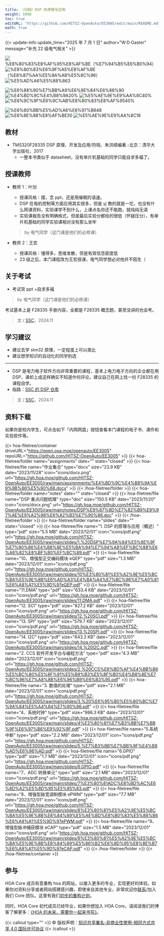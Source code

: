 ```yaml
---
title: （归档）DSP 的原理与应用
weight: 1048
toc: true
editURL: "https://github.com/HITSZ-OpenAuto/EE3005/edit/main/README.md"
math: true
---
```


{{< update-info update_time="2025 年 7 月 1 日" author="W·D·Gaster" message="补充 22 级电气相关" >}}


<div class="img-div hx-mt-4 hx-flex-row hx-justify-start hx-items-center">

![%E8%80%83%E8%AF%95%E8%AF%BE（%E7%94%B5%E6%B0%94）](https://img.shields.io/badge/%E8%80%83%E8%AF%95%E8%AF%BE（%E7%94%B5%E6%B0%94）-red)
![%E8%80%83%E6%9F%A5%E8%AF%BE（%E8%87%AA%E5%8A%A8%E5%8C%96）](https://img.shields.io/badge/%E8%80%83%E6%9F%A5%E8%AF%BE（%E8%87%AA%E5%8A%A8%E5%8C%96）-green)
![%E5%AD%A6%E5%88%863](https://img.shields.io/badge/%E5%AD%A6%E5%88%86-3-moccasin)

![%E6%88%90%E7%BB%A9%E6%9E%84%E6%88%90](https://img.shields.io/badge/%E6%88%90%E7%BB%A9%E6%9E%84%E6%88%90-gold)
![%E4%BD%9C%E4%B8%9A20%](https://img.shields.io/badge/%E4%BD%9C%E4%B8%9A-20%25-moccasin)
![%E5%AE%9E%E9%AA%8C40%](https://img.shields.io/badge/%E5%AE%9E%E9%AA%8C-40%25-moccasin)
![%E6%9C%9F%E6%9C%AB%E8%80%83%E8%AF%9540%](https://img.shields.io/badge/%E6%9C%9F%E6%9C%AB%E8%80%83%E8%AF%95-40%25-moccasin)

![%E6%80%BB%E5%AD%A6%E6%97%B648](https://img.shields.io/badge/%E6%80%BB%E5%AD%A6%E6%97%B6-48-wheat)
![%E6%8E%88%E8%AF%BE30](https://img.shields.io/badge/%E6%8E%88%E8%AF%BE-30-wheat) 
![%E5%AE%9E%E9%AA%8C18](https://img.shields.io/badge/%E5%AE%9E%E9%AA%8C-18-wheat)

</div>

## 教材

- TMS320F28335 DSP 原理、开发及应用/符晓、朱洪顺编著.-北京：清华大学出版社，2017
  - 一整本书类似于 datasheet，没有单片机基础的同学只能自求多福了。

## 授课教师

- 教师 1：叶剑
  - 授课风格：摆，念 ppt，还是用催眠的语速。
  - DSP 在电机控制等方面应用其实很多，但是 yj 教的就是一坨，也没有什么网课资料，实验课学不到什么，上课点名你还不能跑，就纯纯无语
  - 实验课报告没有明确格式，但是最后实验分都给的很低（怀疑压分），有单片机基础的同学实验课相对没有那么坐牢
  > by 电气同学（这门课是他们的必修课）

- 教师 2：王宏
  - 授课风格：懂得多，思维发散，但是有效信息密度低
  - 23 级之后，本门课程改为王宏授课，电气同学想必对他并不陌生（

## 关于考试

- 考试背 ppt +自求多福
> by 电气同学（这门课是他们的必修课）

考试基本上是 F28335 手册内容，全都是 F28335 概念题，甚至没讲的也会考。

> 文 / [SSC](https://github.com/SSC202)，2024.11

## 学习建议

- 建议去学 stm32 原理，一定程度上可以类比
- 建议想学知识的自动化的同学别选

-------

- DSP 是电力电子软件方向非常重要的课程，基本上电力电子方向的企业都在用 DSP，课却上成这样确实不知道作何评论。建议自己在网上找一份 F28335 的课程自学。
- 指路：[SSC 的 DSP 仓库](https://github.com/SSC202/DSP)

> 文 / [SSC](https://github.com/SSC202)，2024.11

## 资料下载

如果你是校内学生，可点击如下「内网网盘」按钮查看本门课程的电子书、课件和实验软件等。

{{< hoa-filetree/container driveURL="https://open.osa.moe/openauto/EE3005" repoURL="https://github.com/HITSZ-OpenAuto/EE3005" >}}
{{< hoa-filetree/folder name="assignments" date="" state="closed" >}}
{{< hoa-filetree/file name="作业集合" type="docx" size="23.9 KB" date="2023/11/28" icon="icons/docx.png" url="https://gh.hoa.moe/github.com/HITSZ-OpenAuto/EE3005/raw/main/assignments/%E4%BD%9C%E4%B8%9A%E9%9B%86%E5%90%88.docx" >}}
{{< /hoa-filetree/folder >}}
{{< hoa-filetree/folder name="notes" date="" state="closed" >}}
{{< hoa-filetree/file name="DSP 重点问题梳理" type="doc" size="150.5 KB" date="2023/11/20" icon="icons/docx.png" url="https://gh.hoa.moe/github.com/HITSZ-OpenAuto/EE3005/raw/main/notes/DSP%E9%87%8D%E7%82%B9%E9%97%AE%E9%A2%98%E6%A2%B3%E7%90%86.doc" >}}
{{< /hoa-filetree/folder >}}
{{< hoa-filetree/folder name="slides" date="" state="closed" >}}
{{< hoa-filetree/file name="1. DSP 的原理与应用（概述）" type="pdf" size="5.5 MB" date="2023/12/01" icon="icons/pdf.png" url="https://gh.hoa.moe/github.com/HITSZ-OpenAuto/EE3005/raw/main/slides/1.%20DSP%E7%9A%84%E5%8E%9F%E7%90%86%E4%B8%8E%E5%BA%94%E7%94%A8%EF%BC%88%E6%A6%82%E8%BF%B0%EF%BC%89.pdf" >}}
{{< hoa-filetree/file name="10、增强型正交编码模块 eQEP" type="pdf" size="1.3 MB" date="2023/12/01" icon="icons/pdf.png" url="https://gh.hoa.moe/github.com/HITSZ-OpenAuto/EE3005/raw/main/slides/10%E3%80%81%E5%A2%9E%E5%BC%BA%E5%9E%8B%E6%AD%A3%E4%BA%A4%E7%BC%96%E7%A0%81%E6%A8%A1%E5%9D%97eQEP.pdf" >}}
{{< hoa-filetree/file name="11.DMA" type="pdf" size="633.4 KB" date="2023/12/01" icon="icons/pdf.png" url="https://gh.hoa.moe/github.com/HITSZ-OpenAuto/EE3005/raw/main/slides/11.DMA.pdf" >}}
{{< hoa-filetree/file name="12. SCI" type="pdf" size="827.2 KB" date="2023/12/01" icon="icons/pdf.png" url="https://gh.hoa.moe/github.com/HITSZ-OpenAuto/EE3005/raw/main/slides/12.%20SCI.pdf" >}}
{{< hoa-filetree/file name="13. SPI" type="pdf" size="579.7 KB" date="2023/12/01" icon="icons/pdf.png" url="https://gh.hoa.moe/github.com/HITSZ-OpenAuto/EE3005/raw/main/slides/13.%20SPI.pdf" >}}
{{< hoa-filetree/file name="14. I2C" type="pdf" size="643.3 KB" date="2023/12/01" icon="icons/pdf.png" url="https://gh.hoa.moe/github.com/HITSZ-OpenAuto/EE3005/raw/main/slides/14.%20I2C.pdf" >}}
{{< hoa-filetree/file name="2. CCS 软件开发平台与编程方法" type="pdf" size="4.3 MB" date="2023/12/01" icon="icons/pdf.png" url="https://gh.hoa.moe/github.com/HITSZ-OpenAuto/EE3005/raw/main/slides/2.%20CCS%E8%BD%AF%E4%BB%B6%E5%BC%80%E5%8F%91%E5%B9%B3%E5%8F%B0%E4%B8%8E%E7%BC%96%E7%A8%8B%E6%96%B9%E6%B3%95.pdf" >}}
{{< hoa-filetree/file name="3. 数值的处理" type="pdf" size="2.1 MB" date="2023/12/01" icon="icons/pdf.png" url="https://gh.hoa.moe/github.com/HITSZ-OpenAuto/EE3005/raw/main/slides/3.%20%E6%95%B0%E5%80%BC%E7%9A%84%E5%A4%84%E7%90%86.pdf" >}}
{{< hoa-filetree/file name="4、系统时钟" type="pdf" size="986.3 KB" date="2023/12/01" icon="icons/pdf.png" url="https://gh.hoa.moe/github.com/HITSZ-OpenAuto/EE3005/raw/main/slides/4%E3%80%81%E7%B3%BB%E7%BB%9F%E6%97%B6%E9%92%9F.pdf" >}}
{{< hoa-filetree/file name="5.系统中断" type="pdf" size="2.2 MB" date="2023/12/01" icon="icons/pdf.png" url="https://gh.hoa.moe/github.com/HITSZ-OpenAuto/EE3005/raw/main/slides/5.%E7%B3%BB%E7%BB%9F%E4%B8%AD%E6%96%AD.pdf" >}}
{{< hoa-filetree/file name="6.GPIO" type="pdf" size="1.7 MB" date="2023/12/01" icon="icons/pdf.png" url="https://gh.hoa.moe/github.com/HITSZ-OpenAuto/EE3005/raw/main/slides/6.GPIO.pdf" >}}
{{< hoa-filetree/file name="7、ADC 转换单元" type="pdf" size="2.1 MB" date="2023/12/01" icon="icons/pdf.png" url="https://gh.hoa.moe/github.com/HITSZ-OpenAuto/EE3005/raw/main/slides/7%E3%80%81ADC%E8%BD%AC%E6%8D%A2%E5%8D%95%E5%85%83.pdf" >}}
{{< hoa-filetree/file name="8、增强型脉宽调制模块 ePWM" type="pdf" size="7.7 MB" date="2023/12/01" icon="icons/pdf.png" url="https://gh.hoa.moe/github.com/HITSZ-OpenAuto/EE3005/raw/main/slides/8%E3%80%81%E5%A2%9E%E5%BC%BA%E5%9E%8B%E8%84%89%E5%AE%BD%E8%B0%83%E5%88%B6%E6%A8%A1%E5%9D%97ePWM.pdf" >}}
{{< hoa-filetree/file name="9、增强型脉冲捕获模块 eCAP" type="pdf" size="1.5 MB" date="2023/12/01" icon="icons/pdf.png" url="https://gh.hoa.moe/github.com/HITSZ-OpenAuto/EE3005/raw/main/slides/9%E3%80%81%E5%A2%9E%E5%BC%BA%E5%9E%8B%E8%84%89%E5%86%B2%E6%8D%95%E8%8E%B7%E6%A8%A1%E5%9D%97eCAP.pdf" >}}
{{< /hoa-filetree/folder >}}
{{< /hoa-filetree/container >}}

## 参与

HOA Core 成员有意重构 hoa 的网站，以接入更多的专业，实现更好的体验。如果你对资料分享或者网站搭建感兴趣，即使来自其他专业，非常欢迎你[联系](mailto:hi@hoa.moe)/加入我们 Core 团队。这里有我们[初步的重构计划](https://historical-mousepad-286.notion.site/HOA-1f71751ad5fe80978c70d9e32330d7e6)。

同时，HOA Core 初代成员已经毕业，如果你想加入 HOA Core，请阅读我们的博客了解更多：[《HOA 的未来，需要你一起来书写》](https://hoa.moe/news/future-of-hoa)。

{{< callout type="" >}}
  © 版权声明：[知识共享署名-非商业性使用-相同方式共享 4.0 国际许可协议](https://creativecommons.org/licenses/by-nc-sa/4.0/)
{{< /callout >}}

